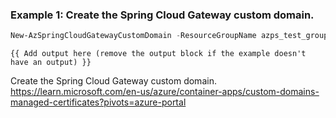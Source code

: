 ### Example 1: Create the Spring Cloud Gateway custom domain.
```powershell
New-AzSpringCloudGatewayCustomDomain -ResourceGroupName azps_test_group_spring -ServiceName azps-spring-01 -GatewayName default -DomainName myDomainName.com -Thumbprint "*"
```

```output
{{ Add output here (remove the output block if the example doesn't have an output) }}
```

Create the Spring Cloud Gateway custom domain.
https://learn.microsoft.com/en-us/azure/container-apps/custom-domains-managed-certificates?pivots=azure-portal